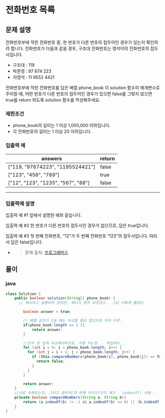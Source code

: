 # **전화번호 목록**

## **문제 설명**

전화번호부에 적힌 전화번호 중, 한 번호가 다른 번호의 접두어인 경우가 있는지 확인하려 합니다.
전화번호가 다음과 같을 경우, 구조대 전화번호는 영석이의 전화번호의 접두사입니다.

- 구조대 : 119
- 박준영 : 97 674 223
- 지영석 : 11 9552 4421

전화번호부에 적힌 전화번호를 담은 배열 phone_book 이 solution 함수의 매개변수로 주어질 때, 어떤 번호가 다른 번호의 접두어인 경우가 있으면 false를 그렇지 않으면 true를 return 하도록 solution 함수를 작성해주세요.

### **제한조건**

- phone_book의 길이는 1 이상 1,000,000 이하입니다.
- 각 전화번호의 길이는 1 이상 20 이하입니다.

### **입출력 예**

| answers                            | return |
| ---------------------------------- | ------ |
| ["119, "97674223", "1195524421"]   | false  |
| ["123", "456", "789"]              | true   |
| ["12", "123", "1235", "567", "88"] | false  |

---

### **입출력예 설명**

입출력 예 #1
앞에서 설명한 예와 같습니다.

입출력 예 #2
한 번호가 다른 번호의 접두사인 경우가 없으므로, 답은 true입니다.

입출력 예 #3
첫 번째 전화번호, “12”가 두 번째 전화번호 “123”의 접두사입니다. 따라서 답은 false입니다.

- > 문제 출처: [프로그래머스](https://programmers.co.kr/learn/courses/30/lessons/42577)

## **풀이**

### **java**

```java
class Solution {
    public boolean solution(String[] phone_book) {
      // 해시라고 설명되어 있지만, 해시가 뭔지 모르겠고.. 그냥 이렇게 풀었다.

        boolean answer = true;

        // 배열 길이가 1일 때는 비교할 필요 없으므로 미리 아웃.
        if(phone_book.length == 1 ){
            return answer;
        }

        //모두 한 번씩 비교해야하므로, 이중 for문... 허접하다...
        for (int i = 0; i < phone_book.length; i++) {
          for (int j = i + 1; j < phone_book.length; j++) {
            if (this.compareNumbers(phone_book[i], phone_book[j]) == false) {
              return false;
            }
          }
        }

        return answer;
    }
    //서로 속해있는지, 그리고 접두어(첫 번째 자리수)인지 체크 - indexof() 사용... 혹자는 startWith() 사용.
    private boolean compareNumbers(String a, String b){
        return (a.indexOf(b) != -1 && a.indexOf(b) == 0) || (b.indexOf(a) != -1 && b.indexOf(a) == 0) ? false : true;
    }
}

```
